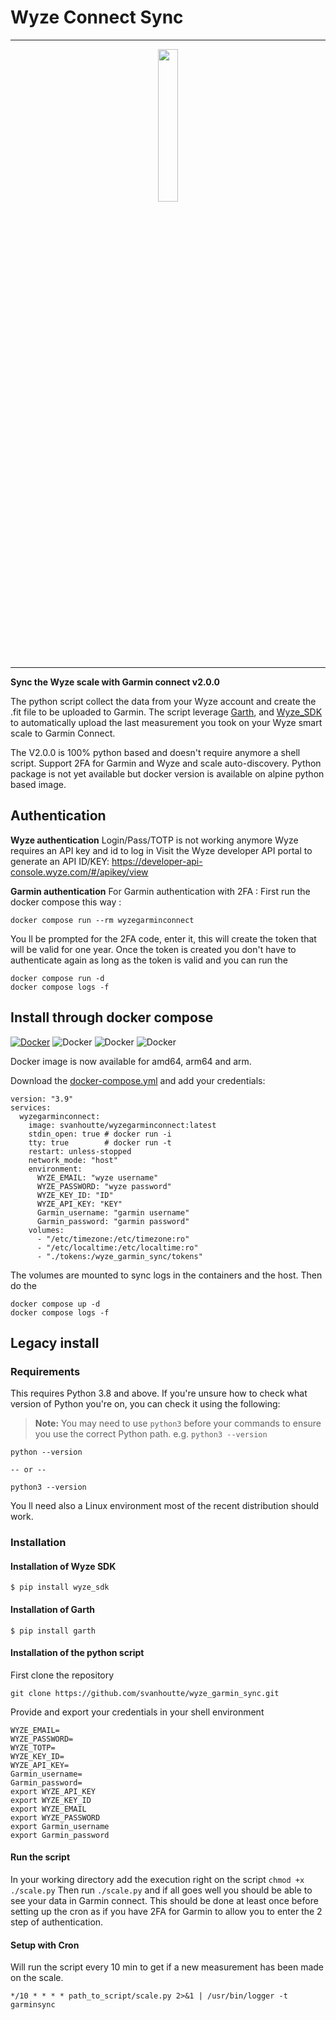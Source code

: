 
# Wyze Connect Sync
***

<p align="center">
  <img width="25%" src="https://user-images.githubusercontent.com/22617546/208175452-dbbff5b9-59ce-4ffc-a255-698617c94de0.jpg" />
</p>

***
**Sync the Wyze scale with Garmin connect v2.0.0**

The python script collect the data from your Wyze account and create the .fit file to be uploaded to Garmin. The script leverage  [Garth](https://github.com/matin/garth), and [Wyze_SDK](https://github.com/shauntarves/wyze-sdk) to automatically upload the last measurement you took on your Wyze smart scale to Garmin Connect.

The V2.0.0 is 100% python based and doesn't require anymore a shell script.
Support 2FA for Garmin and Wyze and scale auto-discovery. 
Python package is not yet available but docker version is available on alpine python based image.

## Authentication 

**Wyze authentication** 
Login/Pass/TOTP is not working anymore Wyze requires an API key and id to log in
Visit the Wyze developer API portal to generate an API ID/KEY: https://developer-api-console.wyze.com/#/apikey/view

**Garmin authentication**
For Garmin authentication with 2FA :
First run the docker compose this way : 

    docker compose run --rm wyzegarminconnect 

You ll be prompted for the 2FA code, enter it, this will create the token that will be valid for one year. 
Once the token is created you don't have to authenticate again as long as the token is valid and you can run the 

    docker compose run -d
    docker compose logs -f

## Install through docker compose

[![Docker](https://img.shields.io/docker/v/svanhoutte/wyzegarminconnect/latest?logo=docker)](https://hub.docker.com/repository/docker/svanhoutte/wyzegarminconnect)
![Docker](https://badgen.net/badge/color/arm64/yellow?icon=docker&label=) ![Docker](https://badgen.net/badge/color/arm/orange?icon=docker&label=) ![Docker](https://badgen.net/badge/color/amd64/blue?icon=docker&label=) 

Docker image is now available for amd64, arm64 and arm.

Download the [docker-compose.yml](https://github.com/svanhoutte/wyze_garmin_sync/blob/main/docker-compose.yml "docker-compose.yml") and add your credentials:

    version: "3.9"
    services:
      wyzegarminconnect:
        image: svanhoutte/wyzegarminconnect:latest
        stdin_open: true # docker run -i
        tty: true        # docker run -t
        restart: unless-stopped
        network_mode: "host"
        environment:
          WYZE_EMAIL: "wyze username"
          WYZE_PASSWORD: "wyze password"
          WYZE_KEY_ID: "ID"
          WYZE_API_KEY: "KEY"
          Garmin_username: "garmin username"
          Garmin_password: "garmin password"
        volumes:
          - "/etc/timezone:/etc/timezone:ro"
          - "/etc/localtime:/etc/localtime:ro"
          - "./tokens:/wyze_garmin_sync/tokens"


The volumes are mounted to sync logs in the containers and the host.
Then do the 

    docker compose up -d
    docker compose logs -f


## Legacy install

### Requirements

This requires Python 3.8 and above. If you're unsure how to check what version of Python you're on, you can check it using the following:

> **Note:**  You may need to use  `python3`  before your commands to ensure you use the correct Python path. e.g.  `python3 --version`

    python --version
    
    -- or --
    
    python3 --version

You ll need also a Linux environment most of the recent distribution should work.

### [](https://github.com/svanhoutte/wyze_garmin_sync#installation)Installation

#### [](https://github.com/svanhoutte/wyze_garmin_sync#installation-of-wyze-sdk)Installation of Wyze SDK

    $ pip install wyze_sdk

#### [](https://github.com/svanhoutte/wyze_garmin_sync#installation-of-garth)Installation of Garth

    $ pip install garth

#### [](https://github.com/svanhoutte/wyze_garmin_sync#installation-of-the-script-shell)Installation of the python script

First clone the repository 

    git clone https://github.com/svanhoutte/wyze_garmin_sync.git

Provide and export your credentials in your shell environment 

    WYZE_EMAIL=
    WYZE_PASSWORD=
    WYZE_TOTP=
    WYZE_KEY_ID=
    WYZE_API_KEY=
    Garmin_username=
    Garmin_password=
    export WYZE_API_KEY
    export WYZE_KEY_ID
    export WYZE_EMAIL
    export WYZE_PASSWORD
    export Garmin_username
    export Garmin_password

#### [](https://github.com/svanhoutte/wyze_garmin_sync#run-the-script)Run the script

In your working directory add the execution right on the script 
`chmod +x ./scale.py`  Then run `./scale.py` and if all goes well you should be able to see your data in Garmin connect.
This should be done at least once before setting up the cron as if you have 2FA for Garmin to allow you to enter the 2 step of authentication.

#### [](https://github.com/svanhoutte/wyze_garmin_sync#setup-with-cron)Setup with Cron

Will run the script every 10 min to get if a new measurement has been made on the scale.

    */10 * * * * path_to_script/scale.py 2>&1 | /usr/bin/logger -t garminsync

